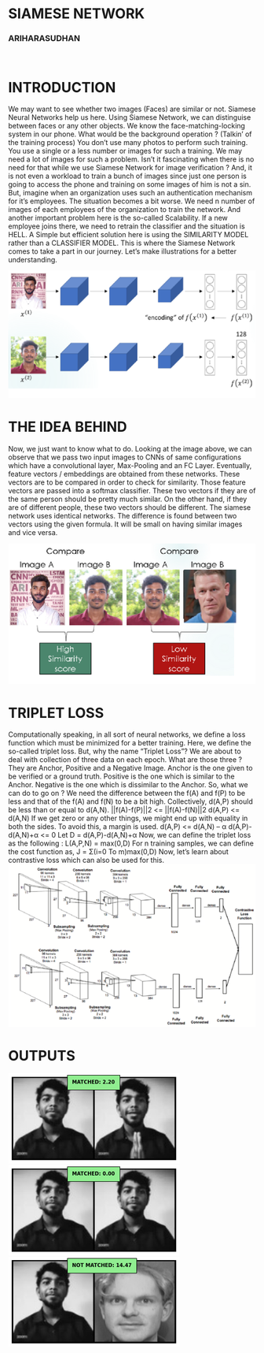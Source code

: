 <h1>SIAMESE NETWORK</h1>
<h3>ARIHARASUDHAN</h3>
<img src='https://assets.lybrate.com/q_auto:eco,f_auto,w_1200,h_720,c_fill,g_auto/imgs/product/health-wiki/bpages/Benefits-Of-Cherry.jpg' alt=''>
<h1>INTRODUCTION</h1>
<p>We may want to see whether two images (Faces) are similar or not. Siamese Neural Networks help us here. Using Siamese Network, we can distinguise between faces or any other objects. We know the face-matching-locking system in our phone. What would be the background operation ? (Talkin’ of the training process) You don’t use many photos to perform such training. You use a single or a less number or images for such a training.
We may need a lot of images for such a problem. Isn’t it fascinating when there is no need for that while we use Siamese Network for image verification ? And, it is not even a workload to train a bunch of images since just one person is going to access the phone and training on some images of him is not a sin. But, imagine when an organization uses such an authentication mechanism for it’s employees. The situation becomes a bit worse.
We need n number of images of each employees of the organization to train the network. And another important problem here is the so-called Scalability. If a new employee joins there, we need to retrain the classifier and the situation is HELL. A Simple but efficient solution here is using the SIMILARITY MODEL rather than a CLASSIFIER MODEL. This is where the Siamese Network comes to take a part in our journey.
Let’s make illustrations for a better understanding.<p>
<img src='https://github.com/arihara-sudhan/SiameseNetwork/blob/b1cde1417970e0da4769bb04249428c4c30b9df1/pics/what.png' alt=''>

<h1>THE IDEA BEHIND</h1>
<p>Now, we just want to know what to do.
Looking at the image above, we can observe that we pass two input images to CNNs of same configurations which have a convolutional layer, Max-Pooling and an FC Layer. Eventually,  feature vectors / embeddings are obtained from these networks. These vectors are to be compared in order to check for similarity. Those feature vectors are passed into a softmax classifier. These two vectors if they are of the same person should be pretty much similar.
On the other hand, if they are of different people, these two vectors should be different. The siamese network uses identical networks.
The difference is found between two vectors using the given formula. It will be small on having similar images and vice versa.</p>
<img src='https://github.com/arihara-sudhan/SiameseNetwork/blob/b1cde1417970e0da4769bb04249428c4c30b9df1/pics/what2.png' alt=''>

<h1>TRIPLET LOSS</h1>
Computationally speaking, in all sort of neural networks, we define a loss function which must be minimized for a better training. Here, we define the so-called triplet loss. But, why the name “Triplet Loss”? We are about to deal with collection of three data on each epoch. What are those three ? They are Anchor, Positive and a Negative Image. Anchor is the one given to be verified or a ground truth. 
Positive is the one which is similar to the Anchor. Negative is the one which is dissimilar to the Anchor. So, what we can do to go on ? We need the difference between the f(A) and f(P) to be less and that of the f(A) and f(N) to be a bit high. Collectively, d(A,P) should be less than or equal to d(A,N).
||f(A)-f(P)||2 <= ||f(A)-f(N)||2
d(A,P) <= d(A,N)
If we get zero or any other  things, we might end up with equality in both the sides. To avoid this, a margin is used.
d(A,P) <= d(A,N) – α
d(A,P)-d(A,N)+α <= 0
Let D = d(A,P)-d(A,N)+α
Now, we can define the triplet loss as the following :
L(A,P,N) = max(0,D)
For n training samples, we can define the cost function as,
J = Σ(i=0 To m)max(0,D)
Now, let’s learn about contrastive loss which can also be used for this.


<img src='https://github.com/arihara-sudhan/SiameseNetwork/blob/b1cde1417970e0da4769bb04249428c4c30b9df1/pics/arch.png' alt=''>

<h1>OUTPUTS</h1>
<img src='https://github.com/arihara-sudhan/SiameseNetwork/blob/b1cde1417970e0da4769bb04249428c4c30b9df1/pics/op1.png'>
<img src='https://github.com/arihara-sudhan/SiameseNetwork/blob/b1cde1417970e0da4769bb04249428c4c30b9df1/pics/op2.png'>
<img src='https://github.com/arihara-sudhan/SiameseNetwork/blob/b1cde1417970e0da4769bb04249428c4c30b9df1/pics/op3.png'>
